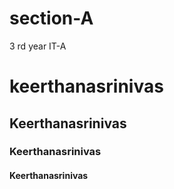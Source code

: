 # section-A
3 rd year IT-A

# keerthanasrinivas
## Keerthanasrinivas
### Keerthanasrinivas
#### Keerthanasrinivas
